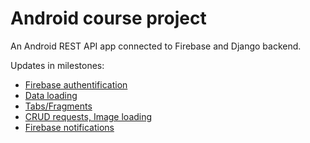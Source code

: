 # Android course project
An Android REST API app connected to Firebase and Django backend.

Updates in milestones:
* [Firebase authentification](https://github.com/scrubele/android-course/tree/milestone1)
* [Data loading](https://github.com/scrubele/android-course/tree/milestone2)
* [Tabs/Fragments](https://github.com/scrubele/android-course/tree/milestone3)
* [CRUD requests, Image loading](https://github.com/scrubele/android-course/tree/milestone4)
* [Firebase notifications](https://github.com/scrubele/android-course/tree/milestone5)
